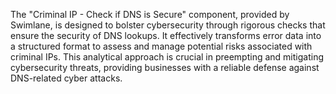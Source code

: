 The "Criminal IP - Check if DNS is Secure" component, provided by Swimlane, is designed to bolster cybersecurity through rigorous checks that ensure the security of DNS lookups. It effectively transforms error data into a structured format to assess and manage potential risks associated with criminal IPs. This analytical approach is crucial in preempting and mitigating cybersecurity threats, providing businesses with a reliable defense against DNS-related cyber attacks.
